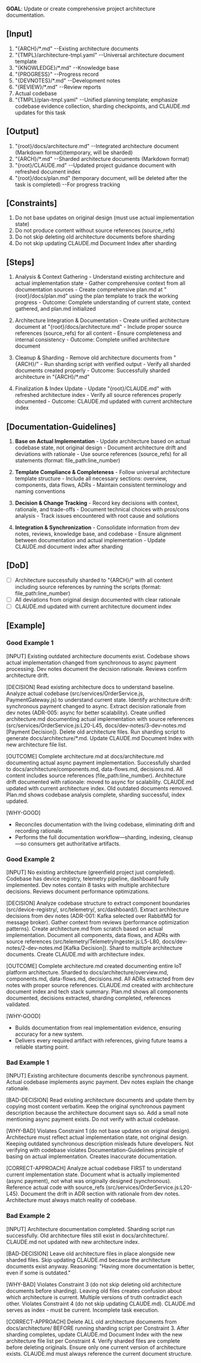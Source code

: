 **GOAL**: Update or create comprehensive project architecture documentation.

## [Input]
  1. "{ARCH}/*.md" --Existing architecture documents
  2. "{TMPL}/architecture-tmpl.yaml" --Universal architecture document template
  3. "{KNOWLEDGE}/*.md" --Knowledge base
  4. "{PROGRESS}" --Progress record
  5. "{DEVNOTES}/*.md" --Development notes
  6. "{REVIEW}/*.md" --Review reports
  7. Actual codebase
  8. "{TMPL}/plan-tmpl.yaml" --Unified planning template; emphasize codebase evidence collection, sharding checkpoints, and CLAUDE.md updates for this task

## [Output]
  1. "{root}/docs/architecture.md" --Integrated architecture document (Markdown format)(temporary, will be sharded)
  2. "{ARCH}/*.md" --Sharded architecture documents (Markdown format)
  3. "{root}/CLAUDE.md" --Updated project guidance document with refreshed document index
  4. "{root}/docs/plan.md" (temporary document, will be deleted after the task is completed) --For progress tracking
  
## [Constraints]
  1. Do not base updates on original design (must use actual implementation state)
  2. Do not produce content without source references (source_refs)
  3. Do not skip deleting old architecture documents before sharding
  4. Do not skip updating CLAUDE.md Document Index after sharding

## [Steps]
  1. Analysis & Context Gathering
    - Understand existing architecture and actual implementation state
    - Gather comprehensive context from all documentation sources
    - Create comprehensive plan.md at "{root}/docs/plan.md" using the plan template to track the working progress
    - Outcome: Complete understanding of current state, context gathered, and plan.md initialized

  2. Architecture Integration & Documentation
    - Create unified architecture document at "{root}/docs/architecture.md"
    - Include proper source references (source_refs) for all content
    - Ensure completeness and internal consistency
    - Outcome: Complete unified architecture document

  3. Cleanup & Sharding
    - Remove old architecture documents from "{ARCH}/"
    - Run sharding script with verified output
    - Verify all sharded documents created properly
    - Outcome: Successfully sharded architecture in "{ARCH}/*.md"

  4. Finalization & Index Update
    - Update "{root}/CLAUDE.md" with refreshed architecture index
    - Verify all source references properly documented
    - Outcome: CLAUDE.md updated with current architecture index


## [Documentation-Guidelines]
  1. **Base on Actual Implementation**
    - Update architecture based on actual codebase state, not original design
    - Document architecture drift and deviations with rationale
    - Use source references (source_refs) for all statements (format: file_path:line_number)
  
  2. **Template Compliance & Completeness**
    - Follow universal architecture template structure
    - Include all necessary sections: overview, components, data flows, ADRs
    - Maintain consistent terminology and naming conventions
  
  3. **Decision & Change Tracking**
    - Record key decisions with context, rationale, and trade-offs
    - Document technical choices with pros/cons analysis
    - Track issues encountered with root cause and solutions
  
  4. **Integration & Synchronization**
    - Consolidate information from dev notes, reviews, knowledge base, and codebase
    - Ensure alignment between documentation and actual implementation
    - Update CLAUDE.md document index after sharding

## [DoD]
  - [ ] Architecture successfully sharded to "{ARCH}/" with all content including source references by running the scripts (format: file_path:line_number)
  - [ ] All deviations from original design documented with clear rationale
  - [ ] CLAUDE.md updated with current architecture document index

## [Example]

### Good Example 1
[INPUT]
Existing outdated architecture documents exist. Codebase shows actual implementation changed from synchronous to async payment processing. Dev notes document the decision rationale. Reviews confirm architecture drift.

[DECISION]
Read existing architecture docs to understand baseline. Analyze actual codebase (src/services/OrderService.js, PaymentGateway.js) to understand current state. Identify architecture drift: synchronous payment changed to async. Extract decision rationale from dev notes (ADR-005: async for better scalability). Create unified architecture.md documenting actual implementation with source references (src/services/OrderService.js:L20-L45, docs/dev-notes/3-dev-notes.md [Payment Decision]). Delete old architecture files. Run sharding script to generate docs/architecture/*.md. Update CLAUDE.md Document Index with new architecture file list.

[OUTCOME]
Complete architecture.md at docs/architecture.md documenting actual async payment implementation. Successfully sharded to docs/architecture/components.md, data-flows.md, decisions.md. All content includes source references (file_path:line_number). Architecture drift documented with rationale: moved to async for scalability. CLAUDE.md updated with current architecture index. Old outdated documents removed. Plan.md shows codebase analysis complete, sharding successful, index updated.

[WHY-GOOD]
- Reconciles documentation with the living codebase, eliminating drift and recording rationale.
- Performs the full documentation workflow—sharding, indexing, cleanup—so consumers get authoritative artifacts.

### Good Example 2
[INPUT]
No existing architecture (greenfield project just completed). Codebase has device registry, telemetry pipeline, dashboard fully implemented. Dev notes contain 8 tasks with multiple architecture decisions. Reviews document performance optimizations.

[DECISION]
Analyze codebase structure to extract component boundaries (src/device-registry/, src/telemetry/, src/dashboard/). Extract architecture decisions from dev notes (ADR-001: Kafka selected over RabbitMQ for message broker). Gather context from reviews (performance optimization patterns). Create architecture.md from scratch based on actual implementation. Document all components, data flows, and ADRs with source references (src/telemetry/TelemetryIngester.js:L5-L80, docs/dev-notes/2-dev-notes.md [Kafka Decision]). Shard to multiple architecture documents. Create CLAUDE.md with architecture index.

[OUTCOME]
Complete architecture.md created documenting entire IoT platform architecture. Sharded to docs/architecture/overview.md, components.md, data-flows.md, decisions.md. All ADRs extracted from dev notes with proper source references. CLAUDE.md created with architecture document index and tech stack summary. Plan.md shows all components documented, decisions extracted, sharding completed, references validated.

[WHY-GOOD]
- Builds documentation from real implementation evidence, ensuring accuracy for a new system.
- Delivers every required artifact with references, giving future teams a reliable starting point.

### Bad Example 1
[INPUT]
Existing architecture documents describe synchronous payment. Actual codebase implements async payment. Dev notes explain the change rationale.

[BAD-DECISION]
Read existing architecture documents and update them by copying most content verbatim. Keep the original synchronous payment description because the architecture document says so. Add a small note mentioning async payment exists. Do not verify with actual codebase.

[WHY-BAD]
Violates Constraint 1 (do not base updates on original design). Architecture must reflect actual implementation state, not original design. Keeping outdated synchronous description misleads future developers. Not verifying with codebase violates Documentation-Guidelines principle of basing on actual implementation. Creates inaccurate documentation.

[CORRECT-APPROACH]
Analyze actual codebase FIRST to understand current implementation state. Document what is actually implemented (async payment), not what was originally designed (synchronous). Reference actual code with source_refs (src/services/OrderService.js:L20-L45). Document the drift in ADR section with rationale from dev notes. Architecture must always match reality of codebase.

### Bad Example 2
[INPUT]
Architecture documentation completed. Sharding script run successfully. Old architecture files still exist in docs/architecture/. CLAUDE.md not updated with new architecture index.

[BAD-DECISION]
Leave old architecture files in place alongside new sharded files. Skip updating CLAUDE.md because the architecture documents exist anyway. Reasoning: "Having more documentation is better, even if some is outdated."

[WHY-BAD]
Violates Constraint 3 (do not skip deleting old architecture documents before sharding). Leaving old files creates confusion about which architecture is current. Multiple versions of truth contradict each other. Violates Constraint 4 (do not skip updating CLAUDE.md). CLAUDE.md serves as index - must be current. Incomplete task execution.

[CORRECT-APPROACH]
Delete ALL old architecture documents from docs/architecture/ BEFORE running sharding script per Constraint 3. After sharding completes, update CLAUDE.md Document Index with the new architecture file list per Constraint 4. Verify sharded files are complete before deleting originals. Ensure only one current version of architecture exists. CLAUDE.md must always reference the current document structure.
